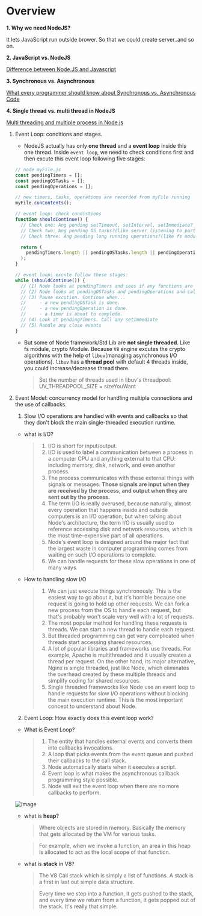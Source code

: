 # Overview

**1. Why we need NodeJS?**

It lets JavaScript run outside brower. So that we could create server..and so on.

**2. JavaScript vs. NodeJS**

[Difference between Node.JS and Javascript](https://www.geeksforgeeks.org/difference-between-node-js-and-javascript/)

**3. Synchronous vs. Asynchronous**

[What every programmer should know about Synchronous vs. Asynchronous Code](https://adrianmejia.com/asynchronous-vs-synchronous-handling-concurrency-in-javascript/)

**4. Single thread vs. multi thread in NodeJS**

[Multi threading and multiple process in Node.js](https://itnext.io/multi-threading-and-multi-process-in-node-js-ffa5bb5cde98)

1. Event Loop: conditions and stages.

   - NodeJS actually has only **one thread** and a **event loop** inside this one thread. Inside `event loop`, we need to check conditions first and then excute this event loop following five stages:

   ```javascript
   // node myFile.js
   const pendingTimers = [];
   const pendingOSTasks = [];
   const pendingOperations = [];

   // new timers, tasks, operations are recorded from myFile running
   myFile.cunContents();

   // event loop: check condistions
   function shouldContinue() {
     // Check one: Ang pending setTimeout, setInterval, setImmediate? => push to pendingTimers
     // Check two: Ang pending OS tasks?(like server listening to port) => push to pendingOSTasks
     // Check three: Ang pending long running operations?(like fs module) => push to pendingOperations

     return (
       pendingTimers.length || pendingOSTasks.length || pendingOperations.length
     );
   }

   // event loop: excute follow these stages:
   while (shouldContinue()) {
     // (1) Node looks at pendingTimers and sees if any functions are ready to be called: setTimeout, setInterval
     // (2) Node looks at pendingOSTasks and pendingOperations and calls relevant callbacks
     // (3) Pause excution. Continue when...
     //     - a new pendingOSTask is done.
     //     - a new pendingOperation is done.
     //     - a timer is about to complete.
     // (4) Look at pendingTimers. Call any setImmediate
     // (5) Handle any close events
   }
   ```

   - But some of Node framework/Std Lib are **not single threaded**. Like fs module, crypto Module. Because `V8` engine excutes the crypto algorithms with the help of `libuv`(managing asynchronous I/O operations). `libuv` has a **thread pool** with default 4 threads inside, you could increase/decrease thread there.

     > Set the number of threads used in libuv's threadpool: UV_THREADPOOL_SIZE = sizeYouWant

2. Event Model: concurrency model for handling multiple connections and the use of callbacks.

   1. Slow I/O operations are handled with events and callbacks so that they don't block the main single-threaded execution runtime.

    - what is I/O?
      > 1. I/O is short for input/output.
      > 2. I/O is used to label a communication between a process in a computer CPU and anything external to that CPU: including memory, disk, network, and even another process.
      > 3. The process communicates with these external things with signals or messages. **Those signals are input when they are received by the process, and output when they are sent out by the process.**
      > 4. The term I/O is really overused, because naturally, almost every operation that happens inside and outside computers is an I/O operation, but when talking about Node's architecture, the term I/O is usually used to reference accessing disk and network resources, which is the most time-expensive part of all operations.
      > 5. Node's event loop is designed around the major fact that the largest waste in computer programming comes from waiting on such I/O operations to complete.
      > 6. We can handle requests for these slow operations in one of many ways.
    - How to handling slow I/O

      > 1. We can just execute things synchronously. This is the easiest way to go about it, but it's horrible because one request is going to hold up other requests. We can fork a new process from the OS to handle each request, but that's probably won't scale very well with a lot of requests.
      > 2. The most popular method for handling these requests is threads. We can start a new thread to handle each request.
      > 3. But threaded programming can get very complicated when threads start accessing shared resources.
      > 4. A lot of popular libraries and frameworks use threads. For example, Apache is multithreaded and it usually creates a thread per request. On the other hand, its major alternative, Nginx is single threaded, just like Node, which eliminates the overhead created by these multiple threads and simplify coding for shared resources.
      > 5. Single threaded frameworks like Node use an event loop to handle requests for slow I/O operations without blocking the main execution runtime. This is the most important concept to understand about Node.

   2. Event Loop: How exactly does this event loop work?

    - What is Event Loop?

      > 1. The entity that handles external events and converts them into callbacks invocations.
      > 2. A loop that picks events from the event queue and pushed their callbacks to the call stack.
      > 3. Node automatically starts when it executes a script.
      > 4. Event loop is what makes the asynchronous callback programming style possible.
      > 5. Node will exit the event loop when there are no more callbacks to perform.

     ![image](https://user-images.githubusercontent.com/46466591/121790998-02f5d700-cb9a-11eb-84e1-db5bc23911d3.png)

    - what is **heap**?

      > Where objects are stored in memory. Basically the memory that gets allocated by the VM for various tasks.

      > For example, when we invoke a function, an area in this heap is allocated to act as the local scope of that function.

    - what is **stack** in V8?

      > The V8 Call stack which is simply a list of functions. A stack is a first in last out simple data structure.

      > Every time we step into a function, it gets pushed to the stack, and every time we return from a function, it gets popped out of the stack. It's really that simple.
      


    
